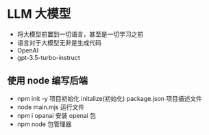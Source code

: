 # LLM 大模型
- 将大模型前置到一切语言，甚至是一切学习之前
- 语言对于大模型无非是生成代码
- OpenAI
- gpt-3.5-turbo-instruct


##  使用 node 编写后端
- npm init -y 项目初始化   initalize(初始化)
  package.json 项目描述文件
- node main.mjs 运行文件
- npm i opanai 安装 openai 包
- npm node 包管理器